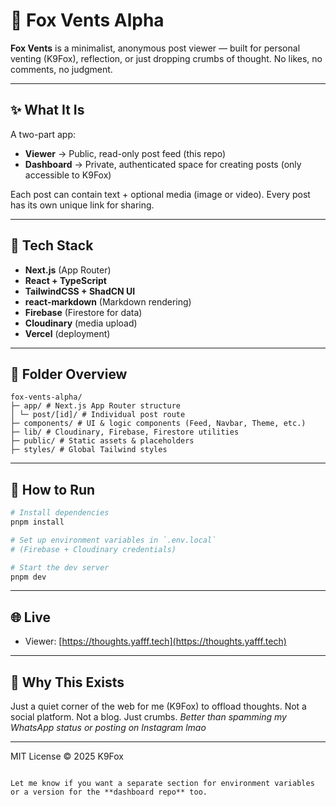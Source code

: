 # 🦊 Fox Vents Alpha

**Fox Vents** is a minimalist, anonymous post viewer — built for personal venting (K9Fox), reflection, or just dropping crumbs of thought. No likes, no comments, no judgment.

---

## ✨ What It Is

A two-part app:

- **Viewer** → Public, read-only post feed (this repo)
- **Dashboard** → Private, authenticated space for creating posts (only accessible to K9Fox)

Each post can contain text + optional media (image or video). Every post has its own unique link for sharing.

---

## 🔧 Tech Stack

- **Next.js** (App Router)
- **React + TypeScript**
- **TailwindCSS + ShadCN UI**
- **react-markdown** (Markdown rendering)
- **Firebase** (Firestore for data)
- **Cloudinary** (media upload)
- **Vercel** (deployment)

---

## 📁 Folder Overview

```
fox-vents-alpha/
├─ app/ # Next.js App Router structure
│ └─ post/[id]/ # Individual post route
├─ components/ # UI & logic components (Feed, Navbar, Theme, etc.)
├─ lib/ # Cloudinary, Firebase, Firestore utilities
├─ public/ # Static assets & placeholders
├─ styles/ # Global Tailwind styles
```


---

## 🚀 How to Run

```bash
# Install dependencies
pnpm install

# Set up environment variables in `.env.local`
# (Firebase + Cloudinary credentials)

# Start the dev server
pnpm dev
```

---

## 🌐 Live

* Viewer: [https://thoughts.yafff.tech](https://thoughts.yafff.tech)

---

## 🧠 Why This Exists

Just a quiet corner of the web for me (K9Fox) to offload thoughts.
Not a social platform. Not a blog. Just crumbs.
*Better than spamming my WhatsApp status or posting on Instagram lmao*

---

MIT License
© 2025 K9Fox

```

Let me know if you want a separate section for environment variables or a version for the **dashboard repo** too.
```
